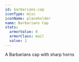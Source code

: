 ```yaml
---
id: barbarians-cap
iconType: misc
iconName: placeholder
name: Barbarians Cap
stats:
  armorValue: 8
  armorClass: mail
  value: 1
---
```


A Barbarians cap with sharp horns
